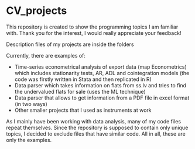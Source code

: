 # CV_projects
This repository is created to show the programming topics I am familiar with. Thank you for the interest, I would really appreciate your feedback!

Description files of my projects are inside the folders

Currently, there are examples of:
* Time-series econometrical analysis of export data (map Econometrics) which includes stationarity tests, AR, ADL and cointegration models (the code was firstly written in Stata and then replicated in R)
* Data parser which takes information on flats from ss.lv and tries to find the undervalued flats for sale (uses the ML technique)
* Data parser that allows to get information from a PDF file in excel format (in two ways)
* Other smaller projects that I used as instruments at work

As I mainly have been working with data analysis, many of my code files repeat themselves. Since the repository is supposed to contain only unique topics, I decided to exclude files that have similar code. All in all, these are only the examples.

